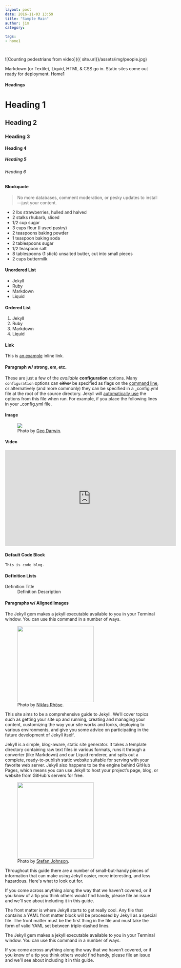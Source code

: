 ```yaml
---
layout: post
date: 2016-11-03 13:59
title: "Sample Main"
author: jim
category:

tags:
- home1

---
```


![Counting pedestrians from video]({{ site.url}}/assets/img/people.jpg)

Markdown (or Textile), Liquid, HTML & CSS go in. Static sites come out ready for deployment.
Home1

#### Headings

# Heading 1

## Heading 2

### Heading 3

#### Heading 4

##### Heading 5

###### Heading 6

#### Blockquote

> No more databases, comment moderation, or pesky updates to install—just your content.

* 2 lbs strawberries, hulled and halved
* 2 stalks rhubarb, sliced
* 1/2 cup sugar
* 3 cups flour (I used pastry)
* 2 teaspoons baking powder
* 1 teaspoon baking soda
* 2 tablespoons sugar
* 1/2 teaspoon salt
* 8 tablespoons (1 stick) unsalted butter, cut into small pieces
* 2 cups buttermilk

#### Unordered List

* Jekyll
* Ruby
* Markdown
* Liquid

#### Ordered List

1. Jekyll
2. Ruby
3. Markdown
4. Liquid

#### Link

This is <a href="http://example.com/" title="Title">an example</a> inline link.

#### Paragraph w/ strong, em, etc.

These are just a few of the *available* **configuration** options. Many <code>configuration</code> options can <strike>either</strike> be specified as flags on the <abbr title="Command Line Tool">command line</abbr>, or alternatively (and more commonly) they can be specified in a _config.yml file at the root of the source directory. Jekyll will <a href="http://joro.me/" target="_blank">automatically use</a> the options from this file when run. For example, if you place the following lines in your _config.yml file.

#### Image
<figure class="aligncenter">
	<img src="https://images.unsplash.com/photo-1444952483853-7c36e902e722?dpr=1&auto=format&crop=entropy&fit=crop&w=1500&h=1125&q=80&cs=tinysrgb" />
	<figcaption>Photo by <a href="https://unsplash.com/@geostablephl" target="_blank">Geo Darwin</a>.</figcaption>
</figure>

#### Video

<iframe width="560" height="315" src="https://www.youtube.com/embed/iWowJBRMtpc" frameborder="0" allowfullscreen></iframe>

#### Default Code Block

    This is code blog.

#### Definition Lists

<dl>
    <dt>Definition Title</dt>
    <dd>Definition Description</dd>
</dl>

#### Paragraphs w/ Aligned Images

The Jekyll gem makes a jekyll executable available to you in your Terminal window. You can use this command in a number of ways.

<figure class="alignleft">
	<img width="250" src="https://images.unsplash.com/photo-1428660386617-8d277e7deaf2?dpr=1&auto=format&crop=entropy&fit=crop&w=1500&h=1125&q=80&cs=tinysrgb" />
	<figcaption>Photo by <a href="https://unsplash.com/@blitzer" target="_blank">Niklas Rhöse</a>.</figcaption>
</figure>

This site aims to be a comprehensive guide to Jekyll. We’ll cover topics such as getting your site up and running, creating and managing your content, customizing the way your site works and looks, deploying to various environments, and give you some advice on participating in the future development of Jekyll itself.

Jekyll is a simple, blog-aware, static site generator. It takes a template directory containing raw text files in various formats, runs it through a converter (like Markdown) and our Liquid renderer, and spits out a complete, ready-to-publish static website suitable for serving with your favorite web server. Jekyll also happens to be the engine behind GitHub Pages, which means you can use Jekyll to host your project’s page, blog, or website from GitHub's servers for free.

<figure class="alignright">
	<img width="250" src="https://images.unsplash.com/photo-1471253387723-35c53c9f97ca?dpr=1&auto=format&crop=entropy&fit=crop&w=1500&h=2250&q=80&cs=tinysrgb" />
	<figcaption>Photo by <a href="https://unsplash.com/@stefanjonhson" target="_blank">Stefan Johnson</a>.</figcaption>
</figure>

Throughout this guide there are a number of small-but-handy pieces of information that can make using Jekyll easier, more interesting, and less hazardous. Here's what to look out for.

If you come across anything along the way that we haven’t covered, or if you know of a tip you think others would find handy, please file an issue and we’ll see about including it in this guide.

The front matter is where Jekyll starts to get really cool. Any file that contains a YAML front matter block will be processed by Jekyll as a special file. The front matter must be the first thing in the file and must take the form of valid YAML set between triple-dashed lines.

The Jekyll gem makes a jekyll executable available to you in your Terminal window. You can use this command in a number of ways.

If you come across anything along the way that we haven’t covered, or if you know of a tip you think others would find handy, please file an issue and we’ll see about including it in this guide.